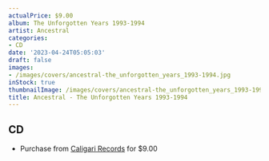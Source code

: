 ```yaml
---
actualPrice: $9.00
album: The Unforgotten Years 1993-1994
artist: Ancestral
categories:
- CD
date: '2023-04-24T05:05:03'
draft: false
images:
- /images/covers/ancestral-the_unforgotten_years_1993-1994.jpg
inStock: true
thumbnailImage: /images/covers/ancestral-the_unforgotten_years_1993-1994-thumb.jpg
title: Ancestral - The Unforgotten Years 1993-1994
---
```


## CD
* Purchase from [Caligari Records](https://caligarirecords.storenvy.com/products/36110782-ancestral-the-unforgotten-years-1993-1994-cd) for $9.00
